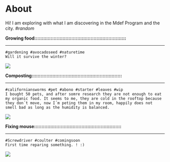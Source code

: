 # About

Hi! 
I am exploring with what I am discovering in the Mdef Program and the city.
*#random*




**Growing food::::::::::::::::::::::::::::::::::::::::::::::::::::::::::::::**	
*********
	#gardening #avocadoseed #naturetime
	Will it survive the winter?
![](../images/explorations/avocado0.gif)

**Composting:::::::::::::::::::::::::::::::::::::::::::::::::::::::::::::**	
*********
	#californiansworms #pet #abono #starter #leaves #wip
	I bought 50 pets, and after somre research they are not enough to eat my organic food. It seems to me, they are cold in the rooftop because they don´t move, now I´m peting them in my room, happily does not smell bad as long as the humidity is balanced.
![](../images/explorations/gusanito0.gif)

**Fixing mouse:::::::::::::::::::::::::::::::::::::::::::::::::::::::::::**	
*********
	#Screwdriver #coulter #comingsoon
	First time reparing something. ! :)
![](../images/explorations/mouse0.gif)

